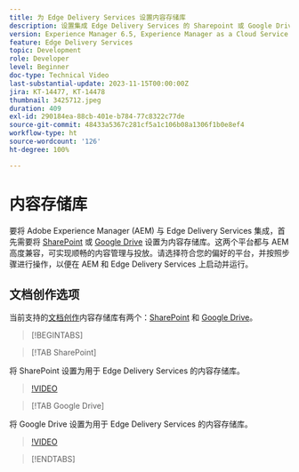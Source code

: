 ```yaml
---
title: 为 Edge Delivery Services 设置内容存储库
description: 设置集成 Edge Delivery Services 的 Sharepoint 或 Google Drive
version: Experience Manager 6.5, Experience Manager as a Cloud Service
feature: Edge Delivery Services
topic: Development
role: Developer
level: Beginner
doc-type: Technical Video
last-substantial-update: 2023-11-15T00:00:00Z
jira: KT-14477, KT-14478
thumbnail: 3425712.jpeg
duration: 409
exl-id: 290184ea-88cb-401e-b784-77c8322c77de
source-git-commit: 48433a5367c281cf5a1c106b08a1306f1b0e8ef4
workflow-type: ht
source-wordcount: '126'
ht-degree: 100%

---
```


# 内容存储库

要将 Adobe Experience Manager (AEM) 与 Edge Delivery Services 集成，首先需要将 [SharePoint](#sharepoint) 或 [Google Drive](#google-drive) 设置为内容存储库。这两个平台都与 AEM 高度兼容，可实现顺畅的内容管理与投放。请选择符合您的偏好的平台，并按照步骤进行操作，以便在 AEM 和 Edge Delivery Services 上启动并运行。

## 文档创作选项

当前支持的[文档创作](../../document-authoring/set-up.md)内容存储库有两个：[SharePoint](#sharepoint) 和 [Google Drive](#google-drive)。

>[!BEGINTABS]

>[!TAB SharePoint]

将 SharePoint 设置为用于 Edge Delivery Services 的内容存储库。

>[!VIDEO](https://video.tv.adobe.com/v/3425712/?learn=on)

>[!TAB Google Drive]

将 Google Drive 设置为用于 Edge Delivery Services 的内容存储库。

>[!VIDEO](https://video.tv.adobe.com/v/3425711/?learn=on)

>[!ENDTABS]
